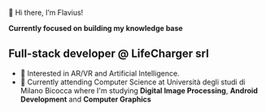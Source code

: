 👋 Hi there, I’m Flavius!

**Currently focused on building my knowledge base**

## Full-stack developer @ LifeCharger srl
- 👀 Interested in AR/VR and Artificial Intelligence.
- 🌱 Currently attending Computer Science at Università degli studi di Milano Bicocca where
      I'm studying **Digital Image Processing**, **Android Development** and **Computer Graphics**

<!---
FBLador/FBLador is a ✨ special ✨ repository because its `README.md` (this file) appears on your GitHub profile.
You can click the Preview link to take a look at your changes.
--->
